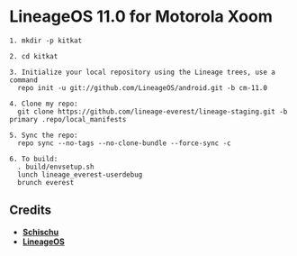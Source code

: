 # LineageOS 11.0 for Motorola Xoom

```
1. mkdir -p kitkat

2. cd kitkat

3. Initialize your local repository using the Lineage trees, use a command
  repo init -u git://github.com/LineageOS/android.git -b cm-11.0

4. Clone my repo:
  git clone https://github.com/lineage-everest/lineage-staging.git -b primary .repo/local_manifests

5. Sync the repo:
  repo sync --no-tags --no-clone-bundle --force-sync -c

6. To build:
  . build/envsetup.sh
  lunch lineage_everest-userdebug
  brunch everest
```


Credits
-------
* [**Schischu**](https://github.com/Schischu)
* [**LineageOS**](https://github.com/LineageOS)
